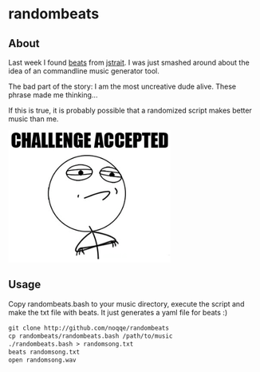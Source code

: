 randombeats
===========

About
-----

Last week I found [beats](http://beatsdrummachine.com/) from
[jstrait](https://github.com/jstrait/beats/). I was just smashed around about the idea of
an commandline music generator tool. 

The bad part of the story: I am the most uncreative dude alive. These
phrase made me thinking... 

If this is true, it is probably possible that a randomized script makes better 
music than me. 


<img
src="https://github.com/noqqe/randombeats/raw/master/challenge-accepted.png">


Usage
-----

Copy randombeats.bash to your music directory, execute the script and make the
txt file with beats. It just generates a yaml file for beats :)

    git clone http://github.com/noqqe/randombeats
    cp randombeats/randombeats.bash /path/to/music
    ./randombeats.bash > randomsong.txt
    beats randomsong.txt
    open randomsong.wav
